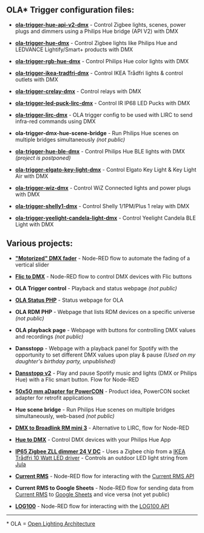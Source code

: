 ## OLA* Trigger configuration files: 

* **[ola-trigger-hue-api-v2-dmx](https://github.com/gobo-ws/ola-trigger-hue-api-v2-dmx)** - Control Zigbee lights, scenes, power plugs and dimmers using a Philips Hue bridge (API V2) with DMX
* **[ola-trigger-hue-dmx](https://github.com/gobo-ws/ola-trigger-hue-dmx)** - Control Zigbee lights like Philips Hue and LEDVANCE Lightify/Smart+ products with DMX
* **[ola-trigger-rgb-hue-dmx](https://github.com/gobo-ws/ola-trigger-rgb-hue-dmx)** - Control Philips Hue color lights with DMX
* **[ola-trigger-ikea-tradfri-dmx](https://github.com/gobo-ws/ola-trigger-ikea-tradfri-dmx)** - Control IKEA Trådfri lights & control outlets with DMX
* **[ola-trigger-crelay-dmx](https://github.com/gobo-ws/ola-trigger-crelay-dmx)** - Control relays with DMX
* **[ola-trigger-led-puck-lirc-dmx](https://github.com/gobo-ws/ola-trigger-led-puck-lirc-dmx)** - Control IR IP68 LED Pucks with DMX
* **[ola-trigger-lirc-dmx](https://github.com/gobo-ws/ola-trigger-lirc-dmx)** - OLA trigger config to be used with LIRC to send infra-red commands using DMX
* **ola-trigger-dmx-hue-scene-bridge** - Run Philips Hue scenes on multiple bridges simultaneously *(not public)*

* **[ola-trigger-hue-ble-dmx](https://github.com/gobo-ws/ola-trigger-hue-ble-dmx)** - Control Philips Hue BLE lights with DMX *(project is postponed)*
* **[ola-trigger-elgato-key-light-dmx](https://github.com/gobo-ws/ola-trigger-elgato-key-light-dmx)** - Control Elgato Key Light & Key Light Air with DMX
* **[ola-trigger-wiz-dmx](https://github.com/gobo-ws/ola-trigger-wiz-light-dmx)** - Control WiZ Connected lights and power plugs with DMX
* **[ola-trigger-shelly1-dmx](https://github.com/gobo-ws/ola-trigger-shelly1-dmx)** - Control Shelly 1/1PM/Plus 1 relay with DMX
* **[ola-trigger-yeelight-candela-light-dmx](https://github.com/gobo-ws/ola-trigger-yeelight-candela-light-dmx)** - Control Yeelight Candela BLE Light with DMX
  
  
    
  
## Various projects:  

* **["Motorized" DMX fader](https://flows.nodered.org/flow/30a25787d05e26a6b1cecddb861a4d1a)** - Node-RED flow to automate the fading of a vertical slider
* **[Flic to DMX](https://github.com/gobo-ws/flic-dmx)** - Node-RED flow to control DMX devices with Flic buttons

* **OLA Trigger control** - Playback and status webpage *(not public)*
* **[OLA Status PHP](https://github.com/gobo-ws/misc/blob/master/ola_status.php)** - Status webpage for OLA
* **OLA RDM PHP** - Webpage that lists RDM devices on a specific universe *(not public)*
* **OLA playback page** - Webpage with buttons for controlling DMX values and recordings *(not public)*
* **Dansstopp** - Webpage with a playback panel for Spotify with the opportunity to set different DMX values upon play & pause *(Used on my daughter's birthday party, unpublished)*
* [**Dansstopp v2**](flic_spotify_hue_flow.json) - Play and pause Spotify music and lights (DMX or Philips Hue) with a Flic smart button. Flow for Node-RED
* [**50x50 mm aDapter for PowerCON**](50x50_mm_aDapter_pub.pdf) - Product idea, PowerCON socket adapter for retrofit applications
* **Hue scene bridge** - Run Philips Hue scenes on multiple bridges simultaneously, web-based *(not public)*
* [**DMX to Broadlink RM mini 3**](https://github.com/gobo-ws/ola-trigger-led-puck-broadlink-rm3-dmx) - Alternative to LIRC, flow for Node-RED  
* [**Hue to DMX**](Hue_to_DMX.md) - Control DMX devices with your Philips Hue App
* [**IP65 Zigbee ZLL dimmer 24 V DC**](https://github.com/gobo-ws/misc/blob/master/gobo_ws_IP65_Zigbee_ZLL_dimmer.jpg) - Uses a Zigbee chip from a [IKEA Trådfri 10 Watt LED driver](https://www.ikea.com/se/sv/p/tradfri-driver-foer-tradloes-styrning-gra-50356187/) - Controls an outdoor LED light string from [Jula](https://www.jula.se/catalog/hem-och-hushall/jul/julbelysning/ljusslingor-utomhus/ljusslinga-led-425433/)
* **[Current RMS](https://flows.nodered.org/flow/0be5feb1d68526c1c60e6d39d630fb47)** - Node-RED flow for interacting with the [Current RMS API](https://api.current-rms.com/doc)
* **Current RMS to Google Sheets** - Node-RED flow for sending data from [Current RMS](https://current-rms.com/) to [Google Sheets](https://docs.google.com/spreadsheets) and vice versa (not yet public)  
* **[LOG100](log100.md)** - Node-RED flow for interacting with the [LOG100 API](https://www.mantracourt.com/software/t24-range/t24log100-channel-data-logging-visualisation-software)    
---  

&ast; OLA = [Open Lighting Architecture](https://www.openlighting.org/ola/)
